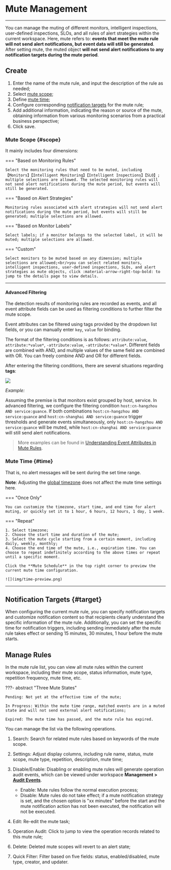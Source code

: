 # Mute Management
---

You can manage the muting of different monitors, intelligent inspections, user-defined inspections, SLOs, and all rules of alert strategies within the current workspace. Here, mute refers to: **events that meet the mute rule will not send alert notifications, but event data will still be generated**. After setting mute, the muted object **will not send alert notifications to any notification targets during the mute period**.


## Create

1. Enter the name of the mute rule, and input the description of the rule as needed;
2. Select [mute scope](#scope);
3. Define [mute time](#time);
4. Configure corresponding [notification targets](#target) for the mute rule;
5. Add additional information, indicating the reason or source of the mute, obtaining information from various monitoring scenarios from a practical business perspective;
6. Click save.

### Mute Scope {#scope}

It mainly includes four dimensions:

<div class="grid" markdown>

=== "Based on Monitoring Rules"

    Select the monitoring rules that need to be muted, including 【Monitors】【Intelligent Monitoring】【Intelligent Inspections】【SLO】; multiple selections are allowed. The selected monitoring rules will not send alert notifications during the mute period, but events will still be generated.      

=== "Based on Alert Strategies"

    Monitoring rules associated with alert strategies will not send alert notifications during the mute period, but events will still be generated; multiple selections are allowed.           

=== "Based on Monitor Labels"

    Select labels; if a monitor belongs to the selected label, it will be muted; multiple selections are allowed.

=== "Custom"

    Select monitors to be muted based on any dimension; multiple selections are allowed;<br/>you can select related monitors, intelligent inspections, user-defined inspections, SLOs, and alert strategies as mute objects, click :material-arrow-right-top-bold: to jump to the details page to view details.          

</div>

---

#### Advanced Filtering

The detection results of monitoring rules are recorded as events, and all event attribute fields can be used as filtering conditions to further filter the mute scope.

Event attributes can be filtered using tags provided by the dropdown list fields, or you can manually enter `key`, `value` for binding.

The format of the filtering conditions is as follows: `attribute:value`, `attribute:*value*`, `-attribute:value`, `-attribute:*value*`. Different fields are combined with AND, and multiple values of the same field are combined with OR. You can freely combine AND and OR for different fields.

After entering the filtering conditions, there are several situations regarding **tags**:

![](img/logic.png)

*Example:*

Assuming the premise is that monitors exist grouped by host, service. In advanced filtering, we configure the filtering condition `host:cn-hangzhou AND service:guance`. If both combinations `host:cn-hangzhou AND service:guance` and `host:cn-shanghai AND service:guance` trigger thresholds and generate events simultaneously, only `host:cn-hangzhou AND service:guance` will be muted, while `host:cn-shanghai AND service:guance` will still send alert notifications.

> More examples can be found in [Understanding Event Attributes in Mute Rules](./faq.md).


### Mute Time {#time}

That is, no alert messages will be sent during the set time range.

**Note**: Adjusting the [global timezone](../management/index.md#zone) does not affect the mute time settings here.

<div class="grid" markdown>

=== "Once Only"

    You can customize the timezone, start time, and end time for alert muting, or quickly set it to 1 hour, 6 hours, 12 hours, 1 day, 1 week.

=== "Repeat"

    1. Select timezone;
    2. Choose the start time and duration of the mute;
    3. Select the mute cycle starting from a certain moment, including daily, weekly, monthly;
    4. Choose the end time of the mute, i.e., expiration time. You can choose to repeat indefinitely according to the above times or repeat until a specific moment.

    Click the **Mute Schedule** in the top right corner to preview the current mute time configuration.

    ![](img/time-preview.png)

</div>

---

## Notification Targets {#target}

When configuring the current mute rule, you can specify notification targets and customize notification content so that recipients clearly understand the specific information of the mute rule. Additionally, you can set the specific time for notification triggers, including sending immediately after the mute rule takes effect or sending 15 minutes, 30 minutes, 1 hour before the mute starts.

## Manage Rules

In the mute rule list, you can view all mute rules within the current workspace, including their mute scope, status information, mute type, repetition frequency, mute time, etc.

???- abstract "Three Mute States"

    Pending: Not yet at the effective time of the mute;

    In Progress: Within the mute time range, matched events are in a muted state and will not send external alert notifications;

    Expired: The mute time has passed, and the mute rule has expired.

You can manage the list via the following operations.

1. Search: Search for related mute rules based on keywords of the mute scope.
2. Settings: Adjust display columns, including rule name, status, mute scope, mute type, repetition, description, mute time;

3. Disable/Enable: Disabling or enabling mute rules will generate operation audit events, which can be viewed under workspace **Management > [Audit Events](../management/operation-audit.md)**.

    - Enable: Mute rules follow the normal execution process;
    - Disable: Mute rules do not take effect; if a mute notification strategy is set, and the chosen option is "xx minutes" before the start and the mute notification action has not been executed, the notification will not be executed.

4. Edit: Re-edit the mute task;

5. Operation Audit: Click to jump to view the operation records related to this mute rule;
6. Delete: Deleted mute scopes will revert to an alert state;

7. Quick Filter: Filter based on five fields: status, enabled/disabled, mute type, creator, and updater.